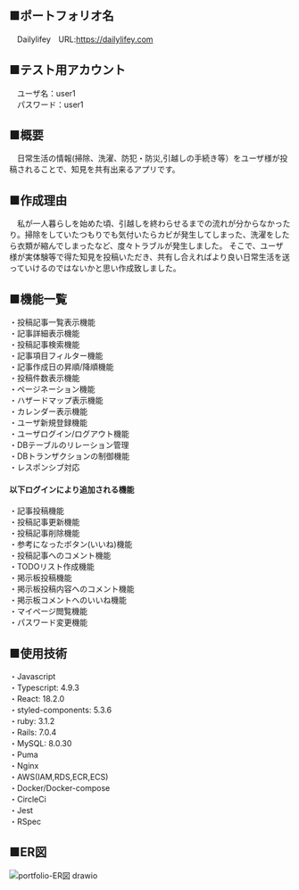 ## ■ポートフォリオ名
　Dailylifey　URL:https://dailylifey.com

## ■テスト用アカウント
　ユーザ名：user1  
　パスワード：user1
 
## ■概要
　日常生活の情報(掃除、洗濯、防犯・防災,引越しの手続き等）をユーザ様が投稿されることで、知見を共有出来るアプリです。
 
## ■作成理由
　私が一人暮らしを始めた頃、引越しを終わらせるまでの流れが分からなかったり。掃除をしていたつもりでも気付いたらカビが発生してしまった、洗濯をしたら衣類が縮んでしまったなど、度々トラブルが発生しました。    そこで、ユーザ様が実体験等で得た知見を投稿いただき、共有し合えればより良い日常生活を送っていけるのではないかと思い作成致しました。

## ■機能一覧
・投稿記事一覧表示機能  
・記事詳細表示機能  
・投稿記事検索機能  
・記事項目フィルター機能  
・記事作成日の昇順/降順機能  
・投稿件数表示機能  
・ページネーション機能  
・ハザードマップ表示機能  
・カレンダー表示機能　  
・ユーザ新規登録機能  
・ユーザログイン/ログアウト機能  
・DBテーブルのリレーション管理  
・DBトランザクションの制御機能  
・レスポンシブ対応  
#### 以下ログインにより追加される機能  
・記事投稿機能  
・投稿記事更新機能  
・投稿記事削除機能  
・参考になったボタン(いいね)機能  
・投稿記事へのコメント機能  
・TODOリスト作成機能  
・掲示板投稿機能  
・掲示板投稿内容へのコメント機能  
・掲示板コメントへのいいね機能  
・マイページ閲覧機能  
・パスワード変更機能  

## ■使用技術
・Javascript  
・Typescript: 4.9.3  
・React: 18.2.0  
・styled-components: 5.3.6  
・ruby: 3.1.2  
・Rails: 7.0.4  
・MySQL: 8.0.30  
・Puma  
・Nginx  
・AWS(IAM,RDS,ECR,ECS)  
・Docker/Docker-compose  
・CircleCi  
・Jest  
・RSpec  

## ■ER図
![portfolio-ER図 drawio](https://user-images.githubusercontent.com/108403430/205438121-6c75e90e-fd66-48a3-b0f5-3cb9c083be09.png)




